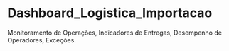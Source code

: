 # Dashboard_Logistica_Importacao
Monitoramento de Operações, Indicadores de Entregas, Desempenho de Operadores, Exceções.
